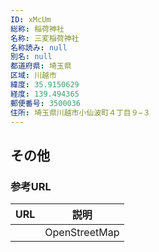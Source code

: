 ```yaml
---
ID: xMcUm
総称: 稲荷神社
名称: 三変稲荷神社
名称読み: null
別名: null
都道府県: 埼玉県
区域: 川越市
緯度: 35.9150629
経度: 139.494365
郵便番号: 3500036
住所: 埼玉県川越市小仙波町４丁目９−３
---
```


## その他

### 参考URL

| URL | 説明          |
| --- | ------------- |
|     | OpenStreetMap |
